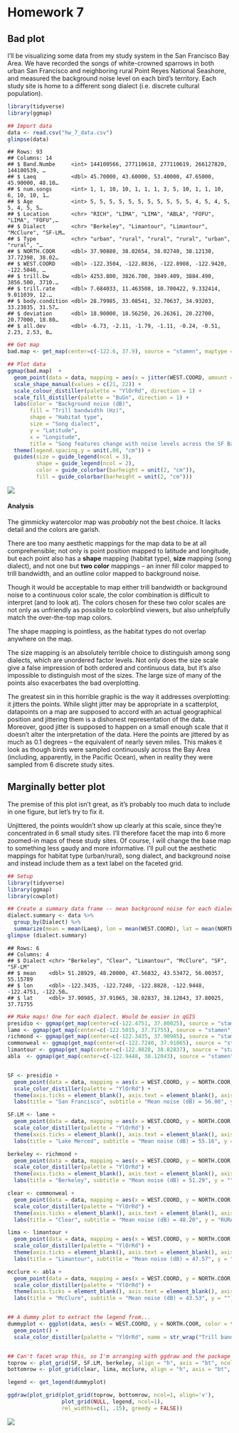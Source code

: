 Homework 7
================

## Bad plot

I’ll be visualizing some data from my study system in the San Francisco
Bay Area. We have recorded the songs of white-crowned sparrows in both
urban San Francisco and neighboring rural Point Reyes National Seashore,
and measured the background noise level on each bird’s territory. Each
study site is home to a different song dialect (i.e. discrete cultural
population).

``` r
library(tidyverse)
library(ggmap)

## Import data
data <- read.csv("hw_7_data.csv")
glimpse(data)
```

    ## Rows: 93
    ## Columns: 14
    ## $ Band.Numbe     <int> 144100566, 277110618, 277110619, 266127820, 144100539, …
    ## $ Laeq           <dbl> 45.70000, 43.60000, 53.40000, 47.65000, 45.90000, 48.10…
    ## $ num.songs      <int> 1, 1, 10, 10, 1, 1, 1, 3, 5, 10, 1, 1, 10, 6, 10, 10, 1…
    ## $ Age            <int> 5, 5, 5, 5, 5, 5, 5, 5, 5, 5, 5, 4, 5, 4, 5, 5, 4, 5, 5…
    ## $ Location       <chr> "RICH", "LIMA", "LIMA", "ABLA", "FOFU", "LIMA", "FOFU",…
    ## $ Dialect        <chr> "Berkeley", "Limantour", "Limantour", "McClure", "SF-LM…
    ## $ Type           <chr> "urban", "rural", "rural", "rural", "urban", "rural", "…
    ## $ NORTH.COOR     <dbl> 37.90880, 38.02654, 38.02740, 38.12130, 37.72398, 38.02…
    ## $ WEST.COORD     <dbl> -122.3504, -122.8836, -122.8908, -122.9420, -122.5046, …
    ## $ trill.bw       <dbl> 4253.800, 3826.700, 3849.409, 3884.490, 3856.500, 3710.…
    ## $ trill.rate     <dbl> 7.684033, 11.463508, 10.700422, 9.332414, 9.011039, 12.…
    ## $ body.condition <dbl> 28.79985, 33.08541, 32.70637, 34.93203, 33.23835, 31.57…
    ## $ deviation      <dbl> 18.90000, 18.56250, 26.26361, 20.22700, 20.77000, 18.80…
    ## $ all.dev        <dbl> -6.73, -2.11, -1.79, -1.11, -0.24, -0.51, 2.23, 2.53, 0…

``` r
## Get map
bad.map <- get_map(center=c(-122.6, 37.9), source = "stamen", maptype = "watercolor", zoom =10)

## Plot data
ggmap(bad.map)  +
  geom_point(data = data, mapping = aes(x = jitter(WEST.COORD, amount = .1), y = jitter(NORTH.COOR, amount = .06), color = Laeq, fill = trill.bw, shape = Type, size = Dialect), stroke = 3) +
  scale_shape_manual(values = c(21, 22)) +
  scale_colour_distiller(palette = "YlOrRd", direction = 1) +
  scale_fill_distiller(palette = "BuGn", direction = 1) +
  labs(color = "Background noise (dB)", 
       fill = "Trill bandwidth (Hz)", 
       shape = "Habitat type", 
       size = "Song dialect",
       y = "Latitude",
       x = "Longitude",
       title = "Song features change with noise levels across the SF Bay Area") +
  theme(legend.spacing.y = unit(.08, "cm")) +
  guides(size = guide_legend(ncol = 3),
         shape = guide_legend(ncol = 2),
         color = guide_colorbar(barheight = unit(2, "cm")),
         fill = guide_colorbar(barheight = unit(2, "cm")))
```

![](hw_7_files/figure-gfm/bad_plot-1.png)<!-- -->

#### Analysis

The gimmicky watercolor map was *probably* not the best choice. It lacks
detail and the colors are garish.

There are too many aesthetic mappings for the map data to be at all
comprehensible; not only is point position mapped to latitude and
longitude, but each point also has a **shape** mapping (habitat type),
**size** mapping (song dialect), and not one but **two color** mappings
– an inner fill color mapped to trill bandwidth, and an outline color
mapped to background noise.

Though it would be acceptable to map either trill bandwidth or
background noise to a continuous color scale, the color combination is
difficult to interpret (and to look at). The colors chosen for these two
color scales are not only as unfriendly as possible to colorblind
viewers, but also unhelpfully match the over-the-top map colors.

The shape mapping is pointless, as the habitat types do not overlap
anywhere on the map.

The size mapping is an absolutely terrible choice to distinguish among
song dialects, which are unordered factor levels. Not only does the size
scale give a false impression of both ordered and continuous data, but
it’s also impossible to distinguish most of the sizes. The large size of
many of the points also exacerbates the bad overplotting.

The greatest sin in this horrible graphic is the way it addresses
overplotting: it jitters the points. While slight jitter may be
appropriate in a scatterplot, datapoints on a map are supposed to accord
with an actual geographical position and jittering them is a dishonest
representation of the data. Moreover, good jitter is supposed to happen
on a small enough scale that it doesn’t alter the interpretation of the
data. Here the points are jittered by as much as 0.1 degrees – the
equivalent of nearly seven miles. This makes it look as though birds
were sampled continuously across the Bay Area (including, apparently, in
the Pacific Ocean), when in reality they were sampled from 6 discrete
study sites.

## Marginally better plot

The premise of this plot isn’t great, as it’s probably too much data to
include in one figure, but let’s try to fix it.

Unjittered, the points wouldn’t show up clearly at this scale, since
they’re concentrated in 6 small study sites. I’ll therefore facet the
map into 6 more zoomed-in maps of these study sites. Of course, I will
change the base map to something less gaudy and more informative. I’ll
pull out the aesthetic mappings for habitat type (urban/rural), song
dialect, and background noise and instead include them as a text label
on the faceted grid.

``` r
## Setup
library(tidyverse)
library(ggmap)
library(cowplot)

## Create a summary data frame -- mean background noise for each dialect
dialect.summary <- data %>%
  group_by(Dialect) %>%
  summarize(mean = mean(Laeq), lon = mean(WEST.COORD), lat = mean(NORTH.COOR))
glimpse (dialect.summary)
```

    ## Rows: 6
    ## Columns: 4
    ## $ Dialect <chr> "Berkeley", "Clear", "Limantour", "McClure", "SF", "SF-LM"
    ## $ mean    <dbl> 51.28929, 48.20000, 47.56832, 43.53472, 56.00357, 55.15789
    ## $ lon     <dbl> -122.3435, -122.7240, -122.8828, -122.9448, -122.4751, -122.50…
    ## $ lat     <dbl> 37.90985, 37.91065, 38.02837, 38.12043, 37.80025, 37.71755

``` r
## Make maps! One for each dialect. Would be easier in qGIS
presidio <- ggmap(get_map(center=c(-122.4751, 37.80025), source = "stamen", maptype = "terrain", zoom = 15))
lame <- ggmap(get_map(center=c(-122.5015, 37.71755), source = "stamen", maptype = "terrain", zoom = 15))
richmond <- ggmap(get_map(center=c(-122.3435, 37.90985), source = "stamen", maptype = "terrain", zoom = 15))
commonweal <- ggmap(get_map(center=c(-122.7240, 37.91065), source = "stamen", maptype = "terrain", zoom = 15))
limantour <- ggmap(get_map(center=c(-122.8828, 38.02837), source = "stamen", maptype = "terrain", zoom = 15))
abla  <- ggmap(get_map(center=c(-122.9448, 38.12043), source = "stamen", maptype = "terrain", zoom = 15))


SF <- presidio +
  geom_point(data = data, mapping = aes(x = WEST.COORD, y = NORTH.COOR, color = trill.bw), size = 3.5) +
  scale_color_distiller(palette = "YlOrRd") +
  theme(axis.ticks = element_blank(), axis.text = element_blank(), axis.title.x = element_blank(), legend.position = "none") +
  labs(title = "San Francisco", subtitle = "Mean noise (dB) = 56.00", y = "URBAN")

SF.LM <- lame +
  geom_point(data = data, mapping = aes(x = WEST.COORD, y = NORTH.COOR, color = trill.bw), size = 3.5) +
  scale_color_distiller(palette = "YlOrRd") +
  theme(axis.ticks = element_blank(), axis.text = element_blank(), axis.title.x = element_blank(), legend.position = "none") +
  labs(title = "Lake Merced", subtitle = "Mean noise (dB) = 55.16", y = "")

berkeley <- richmond +
  geom_point(data = data, mapping = aes(x = WEST.COORD, y = NORTH.COOR, color = trill.bw), size = 3.5) +
  scale_color_distiller(palette = "YlOrRd") +
  theme(axis.ticks = element_blank(), axis.text = element_blank(), axis.title.x = element_blank(), legend.position = "none") +
  labs(title = "Berkeley", subtitle = "Mean noise (dB) = 51.29", y = "")

clear <- commonweal +
  geom_point(data = data, mapping = aes(x = WEST.COORD, y = NORTH.COOR, color = trill.bw), size = 3.5) +
  scale_color_distiller(palette = "YlOrRd") +
  theme(axis.ticks = element_blank(), axis.text = element_blank(), axis.title.x = element_blank(), legend.position = "none") +
  labs(title = "Clear", subtitle = "Mean noise (dB) = 48.20", y = "RURAL")

lima <- limantour +
  geom_point(data = data, mapping = aes(x = WEST.COORD, y = NORTH.COOR, color = trill.bw), size = 3.5) +
  scale_color_distiller(palette = "YlOrRd") +
  theme(axis.ticks = element_blank(), axis.text = element_blank(), axis.title.x = element_blank(), legend.position = "none") +
  labs(title = "Limantour", subtitle = "Mean noise (dB) = 47.57", y = "")

mcclure <- abla +
  geom_point(data = data, mapping = aes(x = WEST.COORD, y = NORTH.COOR, color = trill.bw), size = 3.5) +
  scale_color_distiller(palette = "YlOrRd") +
  theme(axis.ticks = element_blank(), axis.text = element_blank(), axis.title.x = element_blank(), legend.position = "none") +
  labs(title = "McClure", subtitle = "Mean noise (dB) = 43.53", y = "")


## A dummy plot to extract the legend from...
dummyplot <- ggplot(data, aes(x = WEST.COORD, y = NORTH.COOR, color = trill.bw)) +
  geom_point() +
  scale_color_distiller(palette = "YlOrRd", name = str_wrap("Trill bandwidth (Hz)", width = 3))


## Can't facet wrap this, so I'm arranging with ggdraw and the package cowplot
toprow <- plot_grid(SF, SF.LM, berkeley, align = "h", axis = "bt", ncol = 3)
bottomrow <- plot_grid(clear, lima, mcclure, align = "h", axis = "bt", ncol = 3)

legend <- get_legend(dummyplot)

ggdraw(plot_grid(plot_grid(toprow, bottomrow, ncol=1, align='v'),
                 plot_grid(NULL, legend, ncol=1),
                 rel_widths=c(1, .15), greedy = FALSE))
```

![](hw_7_files/figure-gfm/marginally_better_plot-1.png)<!-- -->
